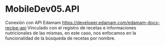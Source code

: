 # MobileDev05.API

Conexión con API Edamam https://developer.edamam.com/edamam-docs-recipe-api
Vinculado con el registro de recetas e informaciones nutricionales de las mismas, en este caso, nos enfocamos en la funcionalidad de la búsqueda de recetas por nombre.
